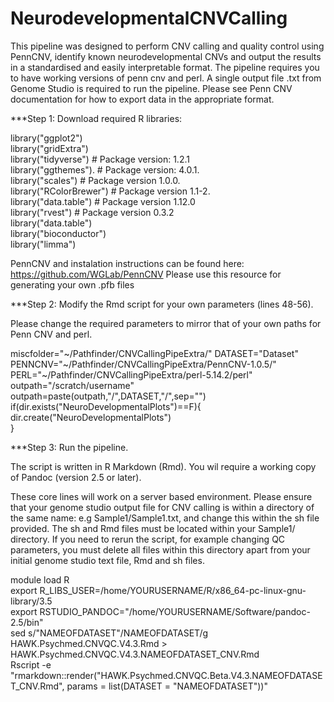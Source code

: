 # NeurodevelopmentalCNVCalling

This pipeline was designed to perform CNV calling and quality control using PennCNV, identify known neurodevelopmental CNVs and output the results in a standardised and easily interpretable format. The pipeline requires you to have working versions of penn cnv and perl. A single output file .txt from Genome Studio is required to run the pipeline. Please see Penn CNV documentation for how to export data in the appropriate format. 

***Step 1: Download required R libraries:

library("ggplot2")  
library("gridExtra")  
library("tidyverse") # Package version: 1.2.1  
library("ggthemes").  # Package version: 4.0.1.  
library("scales") # Package version 1.0.0.   
library("RColorBrewer") # Package version 1.1-2.    
library("data.table") # Package version 1.12.0  
library("rvest") # Package version 0.3.2  
library("data.table")  
library("bioconductor")  
library("limma")  

PennCNV and instalation instructions can be found here: https://github.com/WGLab/PennCNV
Please use this resource for generating your own .pfb files
  
***Step 2: Modify the Rmd script for your own parameters (lines 48-56).  

Please change the required parameters to mirror that of your own paths for Penn CNV and perl. 

miscfolder="~/Pathfinder/CNVCallingPipeExtra/" 
DATASET="Dataset"  
PENNCNV="~/Pathfinder/CNVCallingPipeExtra/PennCNV-1.0.5/"  
PERL="~/Pathfinder/CNVCallingPipeExtra/perl-5.14.2/perl"  
outpath="/scratch/username"  
outpath=paste(outpath,"/",DATASET,"/",sep="")   
if(dir.exists("NeuroDevelopmentalPlots")==F){   
dir.create("NeuroDevelopmentalPlots")   
}   




***Step 3: Run the pipeline.  

The script is written in R Markdown (Rmd). You wil require a working copy of Pandoc (version 2.5 or later). 

These core lines will work on a server based environment. Please ensure that your genome studio output file for CNV calling is within a directory of the same name: e.g Sample1/Sample1.txt, and change this within the sh file provided. The sh and Rmd files must be located within your Sample1/ directory. If you need to rerun the script, for example changing QC parameters, you must delete all files within this directory apart from your initial genome studio text file, Rmd and sh files.  

module load R  
export R_LIBS_USER=/home/YOURUSERNAME/R/x86_64-pc-linux-gnu-library/3.5  
export RSTUDIO_PANDOC="/home/YOURUSERNAME/Software/pandoc-2.5/bin"  
sed s/"NAMEOFDATASET"/NAMEOFDATASET/g HAWK.Psychmed.CNVQC.V4.3.Rmd > HAWK.Psychmed.CNVQC.V4.3.NAMEOFDATASET_CNV.Rmd  
Rscript -e "rmarkdown::render(\"HAWK.Psychmed.CNVQC.Beta.V4.3.NAMEOFDATASET_CNV.Rmd\", params = list(DATASET = \"NAMEOFDATASET\"))"  

